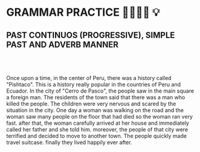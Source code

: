 # GRAMMAR PRACTICE :muscle::book::us: :bulb:

## PAST CONTINUOS (PROGRESSIVE), SIMPLE PAST AND ADVERB MANNER                                                                                                                                                                                                      
Once upon a time, in the center of Peru, there was a history called "Pishtaco". This is a history really popular in the countries of Peru and Ecuador.
In the city of "Cerro de Pasco", the people saw in the main square a foreign man. The residents of the town said that there was a man who killed the people. 
The children were very nervous and scared by the situation in the city. One day a woman was walking on the road and the woman saw many people on the floor that had died so the woman ran very fast. after that, the woman carefully arrived at her house and immediately called her father and she told him. moreover, the people of that city were terrified and decided to move to another town. The people quickly made travel suitcase. finally they lived happily ever after.